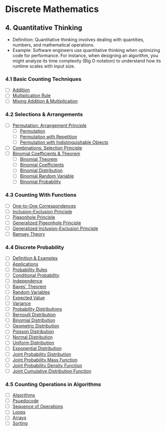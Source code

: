 # Discrete Mathematics

## 4. Quantitative Thinking
- Definition: Quantitative thinking involves dealing with quantities, numbers, and mathematical operations.
- Example: Software engineers use quantitative thinking when optimizing code for performance. For instance, when designing an algorithm, you might analyze its time complexity (Big O notation) to understand how its runtime scales with input size.

### 4.1 Basic Counting Techniques
- [ ] [Addition]()
- [ ] [Multiplication Rule]()
- [ ] [Mixing Addition & Multiplication]()

### 4.2 Selections & Arrangements
- [ ] [Permutation: Arrangement Principle]()
    - [ ] [Permutation]()
    - [ ] [Permutation with Repetition]()
    - [ ] [Permutation with Indistinguishable Objects]()
- [ ] [Combinations: Selection Principle]()
- [ ] [Binomial Coefficients & Theorem]()
    - [ ] [Binomial Theorem]()
    - [ ] [Binomial Coefficients]()
    - [ ] [Binomial Distribution]()
    - [ ] [Binomial Random Variable]()
    - [ ] [Binomial Probability]()

### 4.3 Counting With Functions
- [ ] [One-to-One Correspondences]()
- [ ] [Inclusion-Exclusion Principle]()
- [ ] [Pigeonhole Principle]()
- [ ] [Generalized Pigeonhole Principle]()
- [ ] [Generalized Inclusion-Exclusion Principle]()
- [ ] [Ramsey Theory]()

### 4.4 Discrete Probability
- [ ] [Definition & Examples]()
- [ ] [Applications]()
- [ ] [Probability Rules]()
- [ ] [Conditional Probability]()
- [ ] [Independence]()
- [ ] [Bayes' Theorem]()
- [ ] [Random Variables]()
- [ ] [Expected Value]()
- [ ] [Variance]()
- [ ] [Probability Distributions]()
- [ ] [Bernoulli Distribution]()
- [ ] [Binomial Distribution]()
- [ ] [Geometric Distribution]()
- [ ] [Poisson Distribution]()
- [ ] [Normal Distribution]()
- [ ] [Uniform Distribution]()
- [ ] [Exponential Distribution]()
- [ ] [Joint Probability Distribution]()
- [ ] [Joint Probability Mass Function]()
- [ ] [Joint Probability Density Function]()
- [ ] [Joint Cumulative Distribution Function]()

### 4.5 Counting Operations in Algorithms
- [ ] [Algorithms]()
- [ ] [Psuedocode]()
- [ ] [Sequence of Operations]()
- [ ] [Loops]()
- [ ] [Arrays]()
- [ ] [Sorting]()
